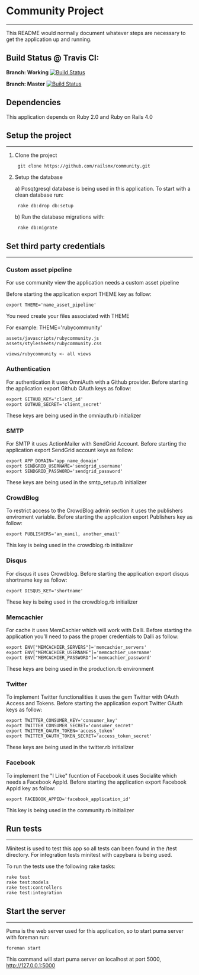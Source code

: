 # Community Project
---
This README would normally document whatever steps are necessary to get the
application up and running.


## Build Status @ Travis CI:
**Branch: Working**
[![Build Status](https://travis-ci.org/railsmx/community.png?branch=working)](https://travis-ci.org/railsmx/community)

**Branch: Master**
[![Build Status](https://travis-ci.org/railsmx/community.png?branch=master)](https://travis-ci.org/railsmx/community)

## Dependencies
This application depends on Ruby 2.0 and Ruby on Rails 4.0

## Setup the project
---

1. Clone the project

    	git clone https://github.com/railsmx/community.git

2. Setup the database

    a) Posqtgresql database is being used in this application. To start with a clean database run:

        rake db:drop db:setup
        
    b) Run the database migrations with:
    
        rake db:migrate


## Set third party credentials
---

### Custom asset pipeline
For use community view the application needs a custom asset pipeline

Before starting the application export THEME key as follow:

    export THEME='name_asset_pipeline'

You need create your files associated with THEME

For example: THEME='rubycommunity'

    assets/javascripts/rubycommunity.js
    assets/stylesheets/rubycommunity.css

    views/rubycommunity <- all views

### Authentication
For authentication it uses OmniAuth with a Github provider. Before starting the application export Github OAuth keys as follow:

    export GITHUB_KEY='client_id'
    export GUTHUB_SECRET='client_secret'

These keys are being used in the omniauth.rb initializer

### SMTP
For SMTP it uses ActionMailer with SendGrid Account. Before starting the application export SendGrid account keys as follow:

    export APP_DOMAIN='app_name_domain'
    export SENDGRID_USERNAME='sendgrid_username'
    export SENDGRID_PASSWORD='sendgrid_password'

These keys are being used in the smtp_setup.rb initializer

### CrowdBlog
To restrict access to the CrowdBlog admin section it uses the publishers enviroment variable. Before starting the application export Publishers key as follow:

    export PUBLISHERS='an_eamil, another_email'     

This key is being used in the crowdblog.rb initializer

### Disqus
For disqus it uses Crowdblog. Before starting the application export disqus shortname key as follow:

    export DISQUS_KEY='shortname'

These key is being used in the crowdblog.rb initializer

### Memcachier
For cache it uses MemCachier which will work with Dalli. Before starting the application you’ll need to pass the proper credentials to Dalli as follow:

    export ENV["MEMCACHIER_SERVERS"]='memcachier_servers'
    export ENV["MEMCACHIER_USERNAME"]='memcachier_username'
    export ENV["MEMCACHIER_PASSWORD"]='memcachier_password'

These keys are being used in the production.rb environment

### Twitter
To implement Twitter functionalities it uses the gem Twitter with OAuth Access and Tokens. Before starting the application export Twitter OAuth keys as follow:

    export TWITTER_CONSUMER_KEY='consumer_key'
    export TWITTER_CONSUMER_SECRET='consumer_secret'
    export TWITTER_OAUTH_TOKEN='access_token'
    export TWITTER_OAUTH_TOKEN_SECRET='access_token_secret'

These keys are being used in the twitter.rb initializer

### Facebook
To implement the "I Like" fucntion of Facebook it uses Socialite which needs a Facebook AppId. Before starting the application export Facebook AppId key as follow:

    export FACEBOOK_APPID='facebook_application_id'

This key is being used in the community.rb initializer


## Run tests
---

Minitest is used to test this app so all tests can been found in the /test
directory. For integration tests minitest with capybara is being used.

To run the tests use the following rake tasks:

    rake test
    rake test:models
    rake test:controllers
    rake test:integration


## Start the server
---
Puma is the web server used for this application, so to start puma server with foreman run:

    foreman start

This command will start puma server on localhost at port 5000,
http://127.0.0.1:5000
